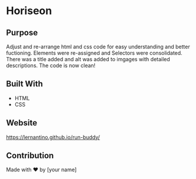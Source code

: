 # Horiseon

## Purpose
Adjust and re-arrange html and css code for easy understanding and better fuctioning. Elements were re-assigned and Selectors were consolidated. There was a title added and alt was added to imgages with detailed descriptions. The code is now clean!

## Built With
* HTML
* CSS

## Website
https://lernantino.github.io/run-buddy/

## Contribution
Made with ❤️ by [your name]
